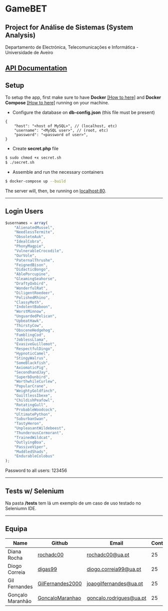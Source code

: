 # GameBET

## Project for Análise de Sistemas (System Analysis)

Departamento de Electrónica, Telecomunicações e Informática - Universidade de Aveiro

## [API Documentation](app/api/README.md)

## Setup
To setup the app, first make sure to have **Docker** [[How to here]](https://www.digitalocean.com/community/tutorials/how-to-install-and-use-docker-on-ubuntu-18-04) and **Docker Compose** [[How to here]](https://www.digitalocean.com/community/tutorials/how-to-install-and-use-docker-compose-on-ubuntu-20-04) running on your machine.


- Configure the database on **db-config.json** (this file must be present)
```json5
{
    "host": "<host of MySQL>", // (localhost, etc)
    "username": "<MySQL user>", // (root, etc)
    "password": "<password of user>",
}
```

- Create **secret.php** file
```bash
$ sudo chmod +x secret.sh
$ ./secret.sh
```

- Assemble and run the necessary containers
```bash
$ docker-compose up --build
```

The server will, then, be running on [localhost:80](http://localhost:80).

---
## Login Users

```javascript
$usernames = array(
    "AlienatedMussel",
    "NeedlessTermite",
    "ObsoleteAuk",
    "IdealCobra",
    "PhonyMagpie",
    "VulnerableCrocodile",
    "OurVole",
    "PaternalThrushe",
    "FeignedBison",
    "DidacticBongo",
    "AblePorcupine",
    "GleamingSeahorse",
    "DraftyOxbird",
    "WonderfulRat",
    "DiligentRoedeer",
    "PolishedRhino",
    "ClassyMoth",
    "IndolentBaboon",
    "WorstMinnow",
    "UnguardedPelican",
    "UpbeatHawk",
    "ThirstyCow",
    "ObsceneHedgehog",
    "FumblingCod",
    "JoblessLlama",
    "EvasiveGuillemot",
    "RespectfulDingo",
    "HypnoticCamel",
    "StingyWalrus",
    "SomeBlackfish",
    "AxiomaticPig",
    "SecondhandJay",
    "SuperbDunbird",
    "WorthwhileCurlew",
    "PopularCrane",
    "WeightyGoldfinch",
    "GuiltlessIbexe",
    "ChildishPeafowl",
    "RotatingGull",
    "ProbableWoodcock",
    "UltimatePython",
    "SuburbanSwan",
    "TastyHeron",
    "UnpleasantWildebeest",
    "ThunderousCormorant",
    "TrainedWildcat",
    "OutlyingBoa",
    "PassiveViper",
    "MuddledShads",
    "EndurableColobus"
);
```
Password to all users: 123456

---
## Tests w/ Selenium

Na pasta **/tests** tem lá um exemplo de um caso de uso testado no Seleniumn IDE.


---
## Equipa
| Name | Github | Email |  Contribuição(%) |
|------|--------|-------|-------|
| Diana Rocha | [rochadc00](https://github.com/rochadc00) | rochadc00@ua.pt | 25
| Diogo Correia | [digas99](https://github.com/digas99) | diogo.correia99@ua.pt | 25
| Gil Fernandes | [GilFernandes2000](https://github.com/GilFernandes2000) | joaogilfernandes@ua.pt | 25
| Gonçalo Maranhão | [GoncaloMaranhao](https://github.com/GoncaloMaranhao) | goncalo.rodrigues@ua.pt | 25